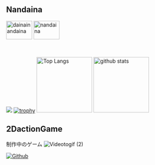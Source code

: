 ## Nandaina
<a href="https://atcoder.jp/users/nandaina" target="blank"><img align="center" src="https://raw.githubusercontent.com/rahuldkjain/github-profile-readme-generator/master/src/images/icons/Social/twitter.svg" alt="dainainandaina" height="50" width="70" /></a>
<a href="https://twitter.com/dainainandaina" target="blank"><img align="center" src="https://img.atcoder.jp/assets/top/img/logo_bk.svg" alt="nandaina" height="50" width="70"/></a> 
<br><br><br>


![](https://github-profile-summary-cards.vercel.app/api/cards/profile-details?username=nakaji-nandaina&theme=2077)
[![trophy](https://github-profile-trophy.vercel.app/?username=xxxxxxxxxx&theme=onedark)](https://github-profile-trophy.vercel.app/?username=nakaji-nandaina&theme=tokyonight)
<img alt="Top Langs" height="150px" src="https://github-readme-stats.vercel.app/api/top-langs/?username=nakaji-nandaina&layout=compact&count_private=true&show_icons=true&theme=tokyonight" />
<img alt="github stats" height="150px" src="https://github-readme-stats.vercel.app/api?username=nakaji-nandaina&count_private=true&show_icons=true&show_icons=true&theme=tokyonight" />

## 2DactionGame
制作中のゲーム
![Videotogif (2)](https://github.com/nakaji-nandaina/Unity2DActionGame/assets/65334953/f1b9c769-9cc9-4b8a-9dda-12b78d303c15)

[![Github](https://img.shields.io/badge/--FFFFFF?style=social&logo=github&label=Follow%20nakaji-nandaina)](https://github.com/nakaji-nandaina) 
